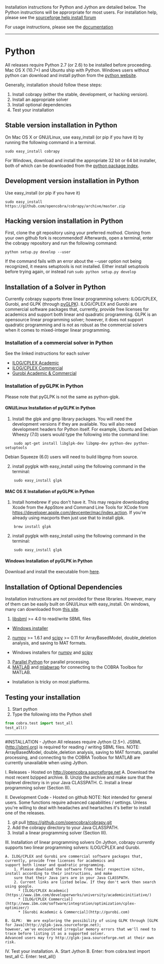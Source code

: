 Installation instructions for Python and Jython are detailed below. The 
Python instructions will be approrpriate for most users. For installation 
help, please see the [sourceforge help install 
forum](https://sourceforge.net/projects/opencobra/forums/forum/4194275)

For usage instructions, please see the 
[documentation](https://cobrapy.readthedocs.org/en/latest/)

--------------------------------------------------------------------------------

# Python
All releases require Python 2.7 (or 2.6) to be installed before proceeding. 
Mac OS X (10.7+) and Ubuntu ship with Python. Windows users without python 
can download and install python from the [python 
website](http://www.python.org/download/releases/2.7.3/).

Generally, installation should follow these steps:

1. Install cobrapy (either the stable, development, or hacking version).
2. Install an appropriate solver
3. Install optional dependencies
4. Test your installation


## Stable version installation in Python
On Mac OS X or GNU/Linux, use easy_install (or pip if you have it) by running
the following command in a terminal.

    sudo easy_install cobrapy

For Windows, download and install the appropriate 32 bit or 64 bit installer,
both of which can be downloaded from the [python package
index](https://pypi.python.org/pypi/cobra/).

## Development version installation in Python
Use easy_install (or pip if you have it)

    sudo easy_install https://github.com/opencobra/cobrapy/archive/master.zip

## Hacking version installation in Python
First, clone the git repository using your preferred mothod. Cloning from your
own github fork is recommended! Afterwards, open a terminal, enter the cobrapy
repository and run the following command:

    python setup.py develop --user

If the command fails with an error about the --user option not being recognized,
it means setuptools is not installed. Either install setuptools before
trying again, or instead run ```sudo python setup.py develop```

## Installation of a Solver in Python
Currently cobrapy supports three linear programming solvers: ILOG/CPLEX, 
Gurobi, and GLPK (through [pyGLPK](http://tfinley.net/software/pyglpk/)). 
ILOG/CPLEX and Gurobi are commercial software packages that, currently, 
provide free licenses for academics and support both linear and quadratic 
programming. GLPK is an opensource linear programming solver; however, it 
does not support quadratic programming and is not as robust as the 
commercial solvers when it comes to mixed-integer linear programming.

### Installation of a commercial solver in Python
See the linked instructions for each solver
* [ILOG/CPLEX Academic](https://www.ibm.com/developerworks/university/academicinitiative/)
* [ILOG/CPLEX Commercial](http://www.ibm.com/software/integration/optimization/cplex-optimizer/)
* [Gurobi Academic & Commercial](http://gurobi.com)

### Installation of pyGLPK in Python
Please note that pyGLPK is not the same as python-glpk.

#### GNU/Linux Installation of pyGLPK in Python
1. Install the glpk and gmp library packages. You will need the development 
versions if they are available. You will also need development headers for 
Python itself. For example, Ubuntu and Debian Wheezy (7.0) users would type the following into the 
command line:
```
    sudo apt-get install libglpk-dev libgmp-dev python-dev python-setuptools
```
Debian Squeeze (6.0) users will need to build libgmp from source.

2. install pyglpk with easy_install using the following command in the terminal:
```
    sudo easy_install glpk 
```

#### MAC OS X Installation of pyGLPK in Python
1. Install homebrew if you don't have it. This may require downloading Xcode 
from the AppStore and Command Line Tools for XCode from 
https://developer.apple.com/devcenter/mac/index.action. If you're already 
using macports then just use that to install glpk.
```
    brew install glpk
```

2. install pyglpk with easy_install using the following command in the terminal:
```
    sudo easy_install glpk
```

#### Windows Installation of pyGLPK in Python
Download and install the executable from [here](https://sourceforge.net/projects/opencobra/files/python/cobra/extras/pyGLPK/).

## Installation of Optional Dependencies
Installation instructions are not provided for these libraries. However, 
many of them can be easily built on GNU/Linux with easy_install. On windows, 
many can downloaded from [this site](http://www.lfd.uci.edu/~gohlke/pythonlibs/).

1. [libsbml](http://sbml.org) >= 4.0 to read/write SBML files
  * [Windows installer](http://www.lfd.uci.edu/~gohlke/pythonlibs/#libsbml)
2. [numpy](http://numpy.org) >= 1.6.1 and [scipy](http://scipy.org) >= 0.11 for 
ArrayBasedModel, double_deletion analysis, and saving to MAT formats.
  * Windows installers for 
  [numpy](http://www.lfd.uci.edu/~gohlke/pythonlibs/#numpy) and 
  [scipy](http://www.lfd.uci.edu/~gohlke/pythonlibs/#scipy)
3. [Parallel Python](http://parallelpython.org) for parallel processing.
4. [MATLAB](http://mathworks.com) and 
[mlabwrap](http://mlabwrap.sourceforge.net) for connecting to the COBRA 
Toolbox for MATLAB.
  * Installation is tricky on most platforms.



## Testing your installation
1. Start python
2. Type the following into the Python shell

```python
from cobra.test import test_all
test_all()
```

--------------------------------------------------------------------------------


#INSTALLATION - Jython
All releases require Jython (2.5+).  JSBML (http://sbml.org) is required for reading / writing SBML files.
NOTE: ArrayBasedModel, double_deletion analysis, saving to MAT formats, parallel processing,  and connecting to the
COBRA Toolbox for MATLAB are currently unavailable when using Jython.

I. Releases - Hosted on http://opencobra.sourceforge.net
   A. Download the most recent bzipped archive.
   B. Unzip the archive and make sure that the toplevel directory is in your Java CLASSPATH.
   C. Install a linear programming solver (Section III).

II. Development Code - Hosted on github
  NOTE: Not intended for general users.  Some functions require advanced capabilities / settings.  Unless you're
  willing to deal with headaches and heartaches it's better to install one of the releases.
  1. git pull https://github.com/opencobra/cobrapy.git
  2. Add the cobrapy directory to your Java CLASSPATH.
  3. Install a linear programming solver (Section III).

III. Installation of linear programming solvers
    On Jython, cobrapy currently supports two linear programming solvers: ILOG/CPLEX and Gurobi.

    A. ILOG/CPLEX and Gurobi are commercial software packages that, currently, provide free licenses for academics and
    support both linear and quadratic programming.
        1. Please download the software from their respective sites, install according to their instructions, and make
        sure that their Java jars are in your Java CLASSPATH.
        2. Current links are listed below. If they don't work then search using google.
          * [ILOG/CPLEX Academic](https://www.ibm.com/developerworks/university/academicinitiative/)
          * [ILOG/CPLEX Commercial](http://www.ibm.com/software/integration/optimization/cplex-optimizer/)
          * [Gurobi Academic & Commercial](http://gurobi.com)

    B. GLPK:  We are exploring the possibility of using GLPK through [GLPK for Java](http://glpk-java.sourceforge.net);
    however, we've encountered irregular memory errors that we'll need to trace before listing it as a supported solver.
    Advanced users may try http://glpk-java.sourceforge.net at their own risk.

IV. Test your installation.
  A. Start Jython
  B. Enter: from cobra.test import test_all
  C. Enter: test_all()
